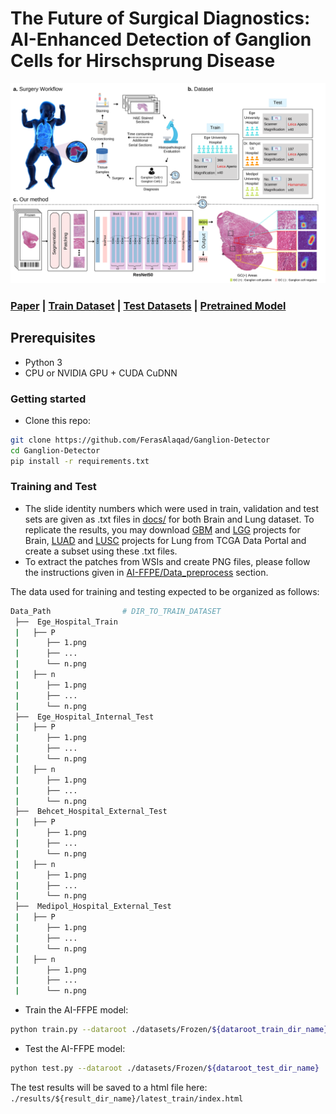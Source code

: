 # The Future of Surgical Diagnostics: AI-Enhanced Detection of Ganglion Cells for Hirschsprung Disease 
<img src="images/overview.png" width="800px"/>

### [Paper]() | [Train Dataset](https://portal.gdc.cancer.gov/projects/TCGA-LUAD) |  [Test Datasets](https://portal.gdc.cancer.gov/projects/TCGA-LUSC) | [Pretrained Model](https://www.dropbox.com/sh/x7fvxx1fiohxwb4/AAAObJJTJpIHHi-s2UafrKeea?dl=0) 

## Prerequisites
- Python 3
- CPU or NVIDIA GPU + CUDA CuDNN

### Getting started

- Clone this repo:
```bash
git clone https://github.com/FerasAlaqad/Ganglion-Detector
cd Ganglion-Detector
pip install -r requirements.txt
```


### Training and Test

- The slide identity numbers which were used in train, validation and test sets are given as .txt files in [docs/](https://github.com/DeepMIALab/AI-FFPE/tree/main/docs) for both Brain and Lung dataset. To replicate the results, you may download [GBM](https://portal.gdc.cancer.gov/projects/TCGA-GBM) and [LGG](https://portal.gdc.cancer.gov/projects/TCGA-LGG) projects for Brain, [LUAD](https://portal.gdc.cancer.gov/projects/TCGA-LUAD) and [LUSC](https://portal.gdc.cancer.gov/projects/TCGA-LUSC) projects for Lung from TCGA Data Portal and create a subset using these .txt files.
- To extract the patches from WSIs and create PNG files, please follow the instructions given in [AI-FFPE/Data_preprocess](https://github.com/DeepMIALab/AI-FFPE/tree/main/Data_preprocess) section. 

The data used for training and testing expected to be organized as follows:
```bash
Data_Path                # DIR_TO_TRAIN_DATASET
 ├──  Ege_Hospital_Train
 |   ├── P
 |      ├── 1.png     
 |      ├── ...
 |      └── n.png
 |   ├── n
 |      ├── 1.png     
 |      ├── ...
 |      └── n.png
 ├──  Ege_Hospital_Internal_Test
 |   ├── P
 |      ├── 1.png     
 |      ├── ...
 |      └── n.png
 |   ├── n
 |      ├── 1.png     
 |      ├── ...
 |      └── n.png 
 ├──  Behcet_Hospital_External_Test
 |   ├── P
 |      ├── 1.png     
 |      ├── ...
 |      └── n.png
 |   ├── n
 |      ├── 1.png     
 |      ├── ...
 |      └── n.png 
 ├──  Medipol_Hospital_External_Test
 |   ├── P
 |      ├── 1.png     
 |      ├── ...
 |      └── n.png
 |   ├── n
 |      ├── 1.png     
 |      ├── ...
 |      └── n.png


```


- Train the AI-FFPE model:
```bash
python train.py --dataroot ./datasets/Frozen/${dataroot_train_dir_name} --name ${model_results_dir_name} --CUT_mode CUT --batch_size 1
```

- Test the AI-FFPE  model:
```bash
python test.py --dataroot ./datasets/Frozen/${dataroot_test_dir_name}  --name ${result_dir_name} --CUT_mode CUT --phase test --epoch ${epoch_number} --num_test ${number_of_test_images}
```

The test results will be saved to a html file here: ``` ./results/${result_dir_name}/latest_train/index.html ``` 


